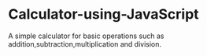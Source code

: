 # Calculator-using-JavaScript
A simple calculator for basic operations such as addition,subtraction,multiplication and division.
